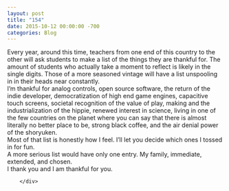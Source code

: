 ```yaml
---
layout: post
title: "154"
date: 2015-10-12 00:00:00 -700
categories: Blog
---
```


<div class="blog-content">
				<div class="paragraph" style="text-align:left;"><span><span>Every year, around this time, teachers from one end of this country to the other will ask students to make a list of the things they are thankful for. The amount of students who actually take a moment to reflect is likely in the single digits. Those of a more seasoned vintage will have a list unspooling in in their heads near constantly. </span></span><br><span></span><span><span>I&rsquo;m thankful for analog controls, open source software, the return of the indie developer, democratization of high end game engines, capacitive touch screens, societal recognition of the value of play, making and the industrialization of the hippie, renewed interest in science, living in one of the few countries on the planet where you can say that there is almost literally no better place to be, strong black coffee, and the air denial power of the shoryuken.</span></span><br><span></span><span><span>Most of that list is honestly how I feel. I&rsquo;ll let you decide which ones I tossed in for fun. </span></span><br><span></span><span><span>A more serious list would have only one entry. My family, immediate, extended, and chosen. </span></span><br><span></span><span><span>I thank you and I am thankful for you.</span></span><br><span></span></div>

		</div>
        